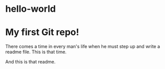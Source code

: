 # hello-world
# My first Git repo!

There comes a time in every man's life when he must step up and write a readme file.
This is that time.

And this is that readme.
